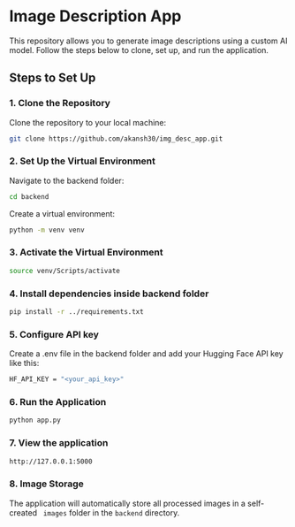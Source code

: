 # Image Description App

This repository allows you to generate image descriptions using a custom AI model. Follow the steps below to clone, set up, and run the application.

## Steps to Set Up

### 1. Clone the Repository

Clone the repository to your local machine:

```bash
git clone https://github.com/akansh30/img_desc_app.git
```
### 2. Set Up the Virtual Environment

Navigate to the backend folder:
 ```bash
cd backend
```
Create a virtual environment:
```bash
python -m venv venv
```
### 3. Activate the Virtual Environment
```bash
source venv/Scripts/activate
```
### 4. Install dependencies inside backend folder
```bash
pip install -r ../requirements.txt
```
### 5. Configure API key
Create a .env file in the backend folder and add your Hugging Face API key like this:
```bash
HF_API_KEY = "<your_api_key>"
```
### 6. Run the Application
```bash
python app.py
```
### 7. View the application
```bash
http://127.0.0.1:5000
```
### 8. Image Storage
The application will automatically store all processed images in a self-created ```
images``` folder in the ```backend``` directory.




